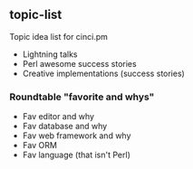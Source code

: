 ## topic-list

Topic idea list for cinci.pm

 * Lightning talks
 * Perl awesome success stories
 * Creative implementations  (success stories)

### Roundtable "favorite and whys" 
 
 * Fav editor and why
 * Fav database and why
 * Fav web framework and why
 * Fav ORM
 * Fav language (that isn't Perl)

